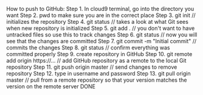 How to push to GitHub:
    Step 1. In cloud9 terminal, go into the directory you want
    Step 2. pwd to make sure you are in the correct place
    Step 3. git init // initializes the repository
    Step 4. git status // takes a look at what Git sees when new repository is initialized
    Step 5. git add . // you don't want to have untracked files so use this to track changes
    Step 6. git status // now you will see that the changes are committed
    Step 7. git commit -m "Initial commit" // commits the changes
    Step 8. git status // confirm everything was committed properly
    Step 9. create repository in GitHub
    Step 10. git remote add origin https://... // add GitHub repository as a remote to the local Git repository
    Step 11. git push origin master // send changes to remove repository
    Step 12. type in username and password
    Step 13. git pull origin master // pull from a remote repository so that your version matches the version on the remote server
    DONE
    
